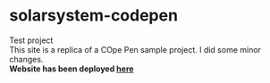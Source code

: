 # solarsystem-codepen
Test project
<br>
This site is a replica of a COpe Pen sample project. I did some minor changes.
<br>
<strong>
  Website has been deployed <a href="https://priceless-goodall-303343.netlify.app/"> here </a> 
</strong>
